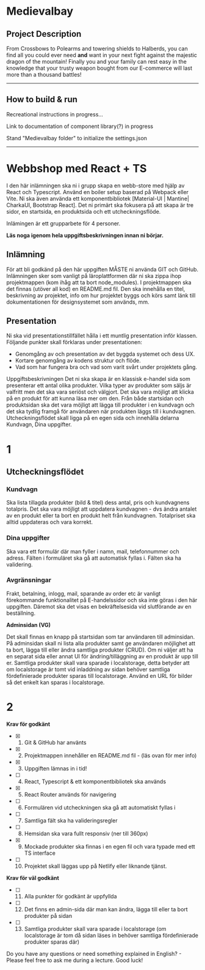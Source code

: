 # Medievalbay

## Project Description

From Crossbows to Polearms and towering shields to Halberds, you can find all you could ever need **and** want in your next fight against the majestic dragon of the mountain! Finally you and your family can rest easy in the knowledge that your trusty weapon bought from our E-commerce will last more than a thousand battles!

---

## How to build & run

Recreational instructions in progress...

Link to documentation of component library(?) in progress

Stand "Medievalbay folder" to initialize the settings.json

---

# Webbshop med React + TS

I den här inlämningen ska ni i grupp skapa en webb-store med hjälp av React och
Typescript. Använd en boiler setup baserad på Webpack eller Vite. Ni ska även använda
ett komponentbibliotek [Material-UI | Mantine| CharkaUI, Bootstrap React]. Det ni
primärt ska fokusera på att skapa är tre sidor, en startsida, en produktsida och ett
utcheckningsflöde.

Inlämingen är ett grupparbete för 4 personer.

**Läs noga igenom hela uppgiftsbeskrivningen innan ni börjar.**

## Inlämning

För att bli godkänd på den här uppgiften MÅSTE ni använda GIT och GitHub.
Inlämningen sker som vanligt på läroplattformen där ni ska zippa ihop projektmappen
(kom ihåg att ta bort node_modules). I projektmappen ska det finnas (utöver all kod) en
README.md fil. Den ska innehålla en titel, beskrivning av projektet, info om hur
projektet byggs och körs samt länk till dokumentationen för designsystemet som används,
mm.

## Presentation

Ni ska vid presentationstillfället hålla i ett muntlig presentation inför klassen. Följande
punkter skall förklaras under presentationen:

- Genomgång av och presentation av det byggda systemet och dess UX.
- Kortare genomgång av kodens struktur och flöde.
- Vad som har fungera bra och vad som varit svårt under projektets gång.

Uppgiftsbeskrivningen
Det ni ska skapa är en klassisk e-handel sida som presenterar ett antal olika produkter.
Vilka typer av produkter som säljs är valfritt men det ska vara seriöst och välgjort. Det ska
vara möjligt att klicka på en produkt för att kunna läsa mer om den. Från både startsidan
och produktsidan ska det vara möjligt att lägga till produkter i en kundvagn och det ska
tydlig framgå för användaren när produkten läggs till i kundvagnen.
Utcheckningsflödet skall ligga på en egen sida och innehålla delarna Kundvagn, Dina
uppgifter.

# 1

## Utcheckningsflödet

### Kundvagn

Ska lista tillagda produkter (bild & titel) dess antal, pris och kundvagnens totalpris. Det
ska vara möjligt att uppdatera kundvagnen - dvs ändra antalet av en produkt eller ta bort
en produkt helt från kundvagnen. Totalpriset ska alltid uppdateras och vara korrekt.

### Dina uppgifter

Ska vara ett formulär där man fyller i namn, mail, telefonnummer och adress. Fälten i
formuläret ska gå att automatisk fyllas i. Fälten ska ha validering.

### Avgränsningar

Frakt, betalning, inlogg, mail, sparande av order etc är vanligt förekommande
funktionalitet på E-handelssidor och ska inte göras i den här uppgiften. Däremot ska det
visas en bekräftelsesida vid slutförande av en beställning.

**Adminsidan (VG)**

Det skall finnas en knapp på startsidan som tar användaren till adminsidan. På
adminsidan skall ni lista alla produkter samt ge användaren möjlighet att ta bort, lägga till
eller ändra samtliga produkter (CRUD). Om ni väljer att ha en separat sida eller annat UI
för ändring/tilläggning av en produkt är upp till er. Samtliga produkter skall vara
sparade i localstorage, detta betyder att om localstorage är tomt vid inladdning av sidan
behöver samtliga fördefinierade produkter sparas till localstorage. Använd en URL för
bilder så det enkelt kan sparas i localstorage.

# 2

**Krav för godkänt**

- [x] 1. Git & GitHub har använts
- [x] 2. Projektmappen innehåller en README.md fil - (läs ovan för mer info)
- [x] 3. Uppgiften lämnas in i tid!
- [ ] 4. React, Typescript & ett komponentbibliotek ska används
- [x] 5. React Router används för navigering
- [ ] 6. Formulären vid utcheckningen ska gå att automatiskt fyllas i
- [ ] 7. Samtliga fält ska ha valideringsregler
- [ ] 8. Hemsidan ska vara fullt responsiv (ner till 360px)
- [x] 9. Mockade produkter ska finnas i en egen fil och vara typade med ett TS interface
- [ ] 10. Projektet skall läggas upp på Netlify eller liknande tjänst.

**Krav för väl godkänt**

- [ ] 11. Alla punkter för godkänt är uppfyllda
- [ ] 12. Det finns en admin-sida där man kan ändra, lägga till eller ta bort produkter på sidan
- [ ] 13. Samtliga produkter skall vara sparade i localstorage (om localstorage är tom då sidan
      läses in behöver samtliga fördefinierade produkter sparas där)

Do you have any questions or need something explained in English? - Please feel free to
ask me during a lecture. Good luck!
